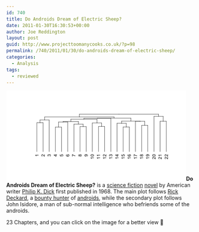 ```yaml
---
id: 740
title: Do Androids Dream of Electric Sheep?
date: 2011-01-30T16:30:53+00:00
author: Joe Reddington
layout: post
guid: http://www.projecttoomanycooks.co.uk/?p=98
permalink: /740/2011/01/30/do-androids-dream-of-electric-sheep/
categories:
  - Analysis
tags:
  - reviewed
---
```

**![Alt text](/assets/uploads/2011/01/Dendrogram-1.png)Do Androids Dream of Electric Sheep?** is a [science fiction](http://en.wikipedia.org/wiki/Science_fiction "Science fiction") [novel](http://en.wikipedia.org/wiki/Novel "Novel") by American writer [Philip K. Dick](http://en.wikipedia.org/wiki/Philip_K._Dick "Philip K. Dick") first published in 1968. The main plot follows [Rick Deckard](http://en.wikipedia.org/wiki/Rick_Deckard "Rick Deckard"), a [bounty hunter](http://en.wikipedia.org/wiki/Bounty_hunter "Bounty hunter") of [androids](http://en.wikipedia.org/wiki/Androids "Androids"), while the secondary plot follows John Isidore, a man of sub-normal intelligence who befriends some of the androids.

23 Chapters, and you can click on the image for a better view 🙂
